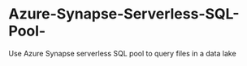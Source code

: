 # Azure-Synapse-Serverless-SQL-Pool-
Use Azure Synapse serverless SQL pool to query files in a data lake
